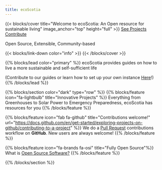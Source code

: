 ```yaml
---
title: ecoScotia
---
```


{{< blocks/cover title="Welcome to ecoScotia: An Open resource for sustainable living" image_anchor="top" height="full" >}}
<a class="btn btn-lg btn-primary me-3 mb-4" href="/blog">
  See Projects <i class="fas fa-arrow-alt-circle-right ms-2"></i>
</a>
<a class="btn btn-lg btn-secondary me-3 mb-4" href="https://github.com/caelenm/caelenm.github.io">
  Contribute <i class="fab fa-github ms-2 "></i>
</a>
<p class="lead mt-5">Open Source, Extensible, Community-based</p>
{{< blocks/link-down color="info" >}}
{{< /blocks/cover >}}


{{% blocks/lead color="primary" %}}
ecoScotia provides guides on how to live a more sustainable and self-sufficient life

(Contribute to our guides or learn how to set up your own instance [Here](https://github.com/caelenm/caelenm.github.io)!)
{{% /blocks/lead %}}


{{% blocks/section color="dark" type="row" %}}
{{% blocks/feature icon="fa-lightbulb" title="Innovative Projects" %}}
Everything from Greenhouses to Solar Power to Emergency Preparedness, ecoScotia has resources for you
{{% /blocks/feature %}}


{{% blocks/feature icon="fab fa-github" title="Contributions welcome!" url="https://docs.github.com/en/get-started/exploring-projects-on-github/contributing-to-a-project" %}}
We do a [Pull Request](https://github.com/caelenm/caelenm.github.io/pulls) contributions workflow on **GitHub**. New users are always welcome!
{{% /blocks/feature %}}


{{% blocks/feature icon="fa-brands fa-osi" title="Fully Open Source"%}}
What is [Open Source Software?](https://www.redhat.com/en/topics/open-source/what-is-open-source)
{{% /blocks/feature %}}



{{% /blocks/section %}}


